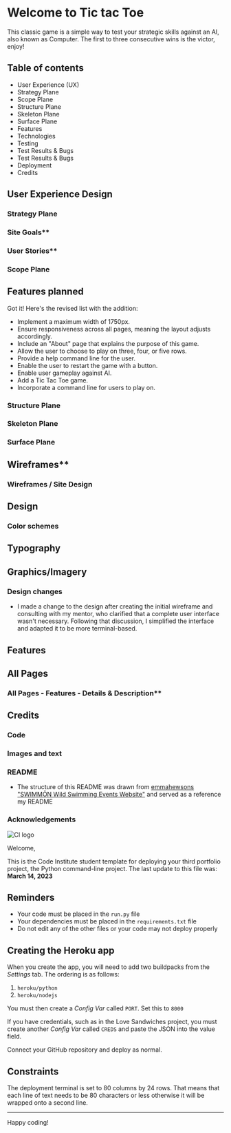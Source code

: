 # Welcome to Tic tac Toe

This classic game is a simple way to test your strategic skills against an AI, also known as Computer. The first to three consecutive wins is the victor, enjoy!

## Table of contents

* User Experience (UX)
* Strategy Plane
* Scope Plane
* Structure Plane
* Skeleton Plane
* Surface Plane
* Features
* Technologies
* Testing
* Test Results & Bugs
* Test Results & Bugs
* Deployment
* Credits

## User Experience Design

### Strategy Plane

### Site Goals**

### User Stories**

### Scope Plane

## Features planned

Got it! Here's the revised list with the addition:

* Implement a maximum width of 1750px.
* Ensure responsiveness across all pages, meaning the layout adjusts accordingly.
* Include an "About" page that explains the purpose of this game.
* Allow the user to choose to play on three, four, or five rows.
* Provide a help command line for the user.
* Enable the user to restart the game with a button.
* Enable user gameplay against AI.
* Add a Tic Tac Toe game.
* Incorporate a command line for users to play on.

### Structure Plane

### Skeleton Plane

### Surface Plane

## Wireframes**

### Wireframes / Site Design

## Design

### Color schemes

## Typography

## Graphics/Imagery

### Design changes

* I made a change to the design after creating the initial wireframe and consulting with my mentor, who clarified that a complete user interface wasn't necessary. Following that discussion, I simplified the interface and adapted it to be more terminal-based.

## Features

## All Pages

### All Pages - Features - Details & Description**

## Credits

### Code

### Images and text

### README

* The structure of this README was drawn from [emmahewsons "SWIMMÔN Wild Swimming Events Website"](https://github.com/emmahewson/mp3-swimmon?tab=readme-ov-file#Credits) and served as a reference my README

### Acknowledgements

![CI logo](https://codeinstitute.s3.amazonaws.com/fullstack/ci_logo_small.png)

Welcome,

This is the Code Institute student template for deploying your third portfolio project, the Python command-line project. The last update to this file was: **March 14, 2023**

## Reminders

* Your code must be placed in the `run.py` file
* Your dependencies must be placed in the `requirements.txt` file
* Do not edit any of the other files or your code may not deploy properly

## Creating the Heroku app

When you create the app, you will need to add two buildpacks from the _Settings_ tab. The ordering is as follows:

1. `heroku/python`
2. `heroku/nodejs`

You must then create a _Config Var_ called `PORT`. Set this to `8000`

If you have credentials, such as in the Love Sandwiches project, you must create another _Config Var_ called `CREDS` and paste the JSON into the value field.

Connect your GitHub repository and deploy as normal.

## Constraints

The deployment terminal is set to 80 columns by 24 rows. That means that each line of text needs to be 80 characters or less otherwise it will be wrapped onto a second line.

---

Happy coding!
